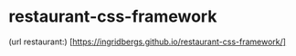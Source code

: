 # restaurant-css-framework

(url restaurant:) [https://ingridbergs.github.io/restaurant-css-framework/]
